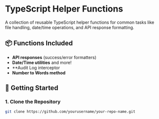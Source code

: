 # TypeScript Helper Functions

A collection of reusable TypeScript helper functions for common tasks like file handling, date/time operations, and API response formatting.

## 📦 Functions Included

- **API responses** (success/error formatters)
- **Date/Time utilities** and more!
- **Audit Log interceptor
- **Number to Words method**

## 🚀 Getting Started

### 1. Clone the Repository

```bash
git clone https://github.com/yourusername/your-repo-name.git
